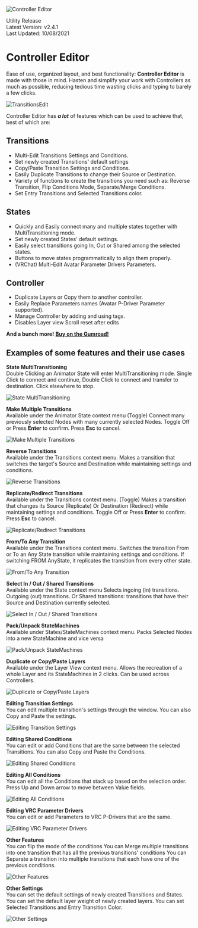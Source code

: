 ![Controller Editor](https://cdn.discordapp.com/attachments/750900715693539438/874198637289308180/AllTransitioning.gif)

Utility Release  
Latest Version: v2.4.1  
Last Updated: 10/08/2021  

# Controller Editor
Ease of use, organized layout, and best functionality: <b>Controller Editor</b> is made with those in mind. Hasten and simplify your work with Controllers as much as possible, reducing tedious time wasting clicks and typing to barely a few clicks.

![TransitionsEdit](https://cdn.discordapp.com/attachments/750900715693539438/874447556950782072/ThumbTransitioning.gif)

Controller Editor has <b><i>a lot</i></b> of features which can be used to achieve that, best of which are:

<h2>Transitions</h2>
<ul><li>Multi-Edit Transitions Settings and Conditions.</li>
<li>Set newly created Transitions' default settings</li>
<li>Copy/Paste Transition Settings and Conditions.</li>
<li>Easily Duplicate Transitions to change their Source or Destination.</li>
<li>Variety of functions to create the transitions you need such as: Reverse Transition, Flip Conditions Mode, Separate/Merge Conditions.</li>
<li>Set Entry Transitions and Selected Transitions color.</li></ul>

<h2>States</h2>
<ul><li>Quickly and Easily connect many and multiple states together with MultiTransitioning mode.</li>
<li>Set newly created States' default settings.</li>
<li>Easily select transitions going In, Out or Shared among the selected states.</li>
<li>Buttons to move states programmatically to align them properly.</li>
<li>(VRChat) Multi-Edit Avatar Parameter Drivers Parameters.</li></ul>

<h2>Controller</h2>
<ul><li>Duplicate Layers or Copy them to another controller.</li>
<li>Easily Replace Parameters names (Avatar P-Driver Parameter supported).</li>
<li>Manage Controller by adding and using tags.</li>
<li>Disables Layer view Scroll reset after edits</li></ul>


<b>And a bunch more!</b>
<b><a href=https://dreadrith.gumroad.com/l/CEditor>Buy on the Gumroad!</a></b>

<h2>Examples of some features and their use cases</h2>

<b>State MultiTransitioning</b>  
Double Clicking an Animator State will enter MultiTransitioning mode. Single Click to connect and continue, Double Click to connect and transfer to destination. Click elsewhere to stop.

![State MultiTransitioning](https://cdn.discordapp.com/attachments/813830389033467904/874384002692304976/QuickTransitioning.gif)

<b>Make Multiple Transitions</b>  
Available under the Animator State context menu
(Toggle) Connect many previously selected Nodes with many currently selected Nodes.
Toggle Off or Press <b>Enter</b> to confirm. Press <b>Esc</b> to cancel.

![Make Multiple Transitions](https://cdn.discordapp.com/attachments/813830389033467904/874384788532899920/ManyTransitions.gif)

<b>Reverse Transitions</b>  
Available under the Transitions context menu.
Makes a transition that switches the target's Source and Destination while maintaining settings and conditions.

![Reverse Transitions](https://cdn.discordapp.com/attachments/813830389033467904/874385287713796156/ReversingTransitions.gif)

<b>Replicate/Redirect Transitions</b>  
Available under the Transitions context menu.
(Toggle) Makes a transition that changes its Source (Replicate) Or Destination (Redirect) while maintaining settings and conditions.
Toggle Off or Press <b>Enter</b> to confirm. Press <b>Esc</b> to cancel.

![Replicate/Redirect Transitions](https://cdn.discordapp.com/attachments/813830389033467904/874385891513229312/TrafickingTransitioning.gif)

<b>From/To Any Transition</b>  
Available under the Transitions context menu.
Switches the transition From or To an Any State transition while maintaining settings and conditions.
If switching FROM AnyState, it replicates the transition from every other state.

![From/To Any Transition](https://cdn.discordapp.com/attachments/813830389033467904/874386993029726208/AnyTransitioning.gif)

<b>Select In / Out / Shared Transitions</b>  
Available under the State context menu
Selects ingoing (in) transitions. Outgoing (out) transitions. Or Shared transitions: transitions that have their Source and Destination currently selected.

![Select In / Out / Shared Transitions](https://cdn.discordapp.com/attachments/813830389033467904/874387508090241024/SelectingTransitions.gif)

<b>Pack/Unpack StateMachines</b>  
Available under States/StateMachines context menu.
Packs Selected Nodes into a new StateMachine and vice versa

![Pack/Unpack StateMachines](https://cdn.discordapp.com/attachments/813830389033467904/874390637934428250/PackingTransitioning.gif)

<b>Duplicate or Copy/Paste Layers</b>  
Available under the Layer View context menu.
Allows the recreation of a whole Layer and its StateMachines in 2 clicks. Can be used across Controllers.

![Duplicate or Copy/Paste Layers](https://cdn.discordapp.com/attachments/813830389033467904/874391450878627920/savedTransitioning.gif)

<b>Editing Transition Settings</b>  
You can edit multiple transition's settings through the window. You can also Copy and Paste the settings.

![Editing Transition Settings](https://cdn.discordapp.com/attachments/813830389033467904/874428628635639879/EditingTransitions.gif)

<b>Editing Shared Conditions</b>  
You can edit or add Conditions that are the same between the selected Transitions. You can also Copy and Paste the Conditions.

![Editing Shared Conditions](https://cdn.discordapp.com/attachments/813830389033467904/874429336088891412/sharingTransitioning.gif)

**Editing All Conditions**  
You can edit all the Conditions that stack up based on the selection order. Press Up and Down arrow to move between Value fields.

![Editing All Conditions](https://cdn.discordapp.com/attachments/813830389033467904/874429789644161024/SpeedrunTransitioning.gif)

**Editing VRC Parameter Drivers**  
You can edit or add Parameters to VRC P-Drivers that are the same.

![Editing VRC Parameter Drivers](https://cdn.discordapp.com/attachments/813830389033467904/874444928749563924/VRCTransitioning.gif)

**Other Features**  
You can flip the mode of the conditions
You can Merge multiple transitions into one transition that has all the previous transitions' conditions
You can Separate a transition into multiple transitions that each have one of the previous conditions.

![Other Features](https://cdn.discordapp.com/attachments/813830389033467904/874445675046273034/FlexibleTransitioning.gif)

**Other Settings**  
You can set the default settings of newly created Transitions and States.
You can set the default layer weight of newly created layers.
You can set Selected Transitions and Entry Transition Color.

![Other Settings](https://cdn.discordapp.com/attachments/813830389033467904/874446736494567485/defaultingTransitioning.gif)
